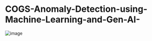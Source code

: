 # COGS-Anomaly-Detection-using-Machine-Learning-and-Gen-AI-

![image]([images/Solution_Overview.png](https://github.com/WilfredoLandaverde/COGS-Anomaly-Detection-using-Machine-Learning-and-Gen-AI-/blob/074fdb5891caede2dc852c50ec16d501ebd86a2f/images/Solution_Overview.png))
